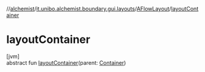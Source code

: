 //[alchemist](../../../index.md)/[it.unibo.alchemist.boundary.gui.layouts](../index.md)/[AFlowLayout](index.md)/[layoutContainer](layout-container.md)

# layoutContainer

[jvm]\
abstract fun [layoutContainer](layout-container.md)(parent: [Container](https://docs.oracle.com/javase/8/docs/api/java/awt/Container.html))
